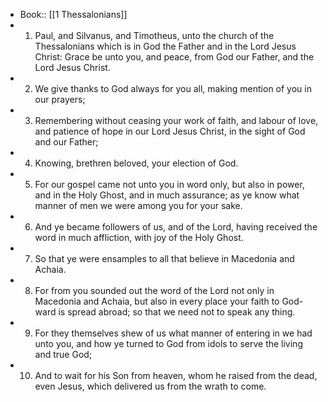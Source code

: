 - Book:: [[1 Thessalonians]]
- 1. Paul, and Silvanus, and Timotheus, unto the church of the Thessalonians which is in God the Father and in the Lord Jesus Christ: Grace be unto you, and peace, from God our Father, and the Lord Jesus Christ.
- 2. We give thanks to God always for you all, making mention of you in our prayers;
- 3. Remembering without ceasing your work of faith, and labour of love, and patience of hope in our Lord Jesus Christ, in the sight of God and our Father;
- 4. Knowing, brethren beloved, your election of God.
- 5. For our gospel came not unto you in word only, but also in power, and in the Holy Ghost, and in much assurance; as ye know what manner of men we were among you for your sake.
- 6. And ye became followers of us, and of the Lord, having received the word in much affliction, with joy of the Holy Ghost.
- 7. So that ye were ensamples to all that believe in Macedonia and Achaia.
- 8. For from you sounded out the word of the Lord not only in Macedonia and Achaia, but also in every place your faith to God-ward is spread abroad; so that we need not to speak any thing.
- 9. For they themselves shew of us what manner of entering in we had unto you, and how ye turned to God from idols to serve the living and true God;
- 10. And to wait for his Son from heaven, whom he raised from the dead, even Jesus, which delivered us from the wrath to come.
